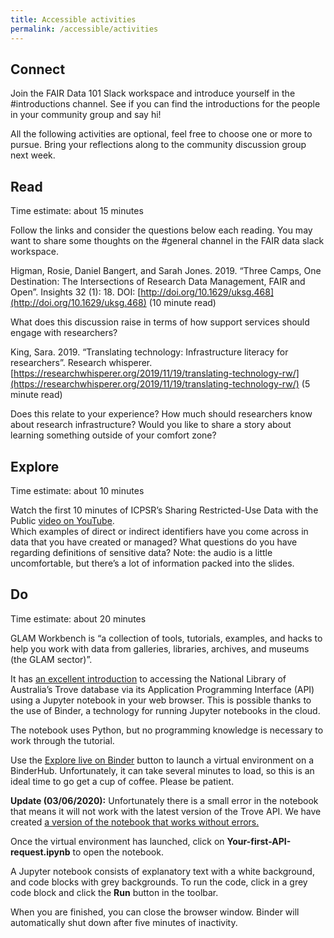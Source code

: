 ```yaml
---
title: Accessible activities
permalink: /accessible/activities
---
```


## Connect
Join the FAIR Data 101 Slack workspace and introduce yourself in the #introductions channel. 
See if you can find the introductions for the people in your community group and say hi!

All the following activities are optional, feel free to choose one or more to pursue. 
Bring your reflections along to the community discussion group next week.

## Read
Time estimate: about 15 minutes

Follow the links and consider the questions below each reading. You may want to share some thoughts 
on the #general channel in the FAIR data slack workspace.

Higman, Rosie, Daniel Bangert, and Sarah Jones. 2019. “Three Camps, One Destination: The Intersections 
of Research Data Management, FAIR and Open”. Insights 32 (1): 18. DOI: [http://doi.org/10.1629/uksg.468](http://doi.org/10.1629/uksg.468) 
(10 minute read)

What does this discussion raise in terms of how support services should engage with researchers?

King, Sara. 2019. “Translating technology: Infrastructure literacy for researchers”. Research whisperer. 
[https://researchwhisperer.org/2019/11/19/translating-technology-rw/](https://researchwhisperer.org/2019/11/19/translating-technology-rw/) (5 minute read)

Does this relate to your experience? How much should researchers know about research infrastructure? 
Would you like to share a story about learning something outside of your comfort zone?

## Explore
Time estimate: about 10 minutes

Watch the first 10 minutes of ICPSR’s Sharing Restricted-Use Data with the Public [video on YouTube](https://www.youtube.com/watch?v=9vdWseLay9g&list=PLqC9lrhW1VvaKgzk-S87WwrlSMHliHQo6&index=3).  
Which examples of direct or indirect identifiers have you come across in data that you have created or managed?
What questions do you have regarding definitions of sensitive data?
Note: the audio is a little uncomfortable, but there’s a lot of information packed into the slides.

## Do

Time estimate: about 20 minutes

GLAM Workbench is “a collection of tools, tutorials, examples, and hacks to help you work with data from
galleries, libraries, archives, and museums (the GLAM sector)”.

It has [an excellent introduction](https://glam-workbench.github.io/trove/) to accessing the National Library of Australia’s 
Trove database via its Application Programming Interface (API) using a Jupyter notebook in your web browser. 
This is possible thanks to the use of Binder, a technology for running Jupyter notebooks in the cloud.

The notebook uses Python, but no programming knowledge is necessary to work through the tutorial.

Use the [Explore live on Binder](https://mybinder.org/v2/gh/mpfl/trove-api-intro/master) 
button to launch a virtual environment on a BinderHub. Unfortunately, it can take several minutes to load, 
so this is an ideal time to go get a cup of coffee. Please be patient.

**Update (03/06/2020):** Unfortunately there is a small error in the notebook that means it will not work with 
the latest version of the Trove API. We have created [a version of the notebook that works without errors.](https://mybinder.org/v2/gh/mpfl/trove-api-intro/master)

Once the virtual environment has launched, click on **Your-first-API-request.ipynb** to open the notebook.

A Jupyter notebook consists of explanatory text with a white background, and code blocks with grey backgrounds. 
To run the code, click in a grey code block and click the **Run** button in the toolbar.

When you are finished, you can close the browser window. Binder will automatically shut down after five minutes 
of inactivity.

